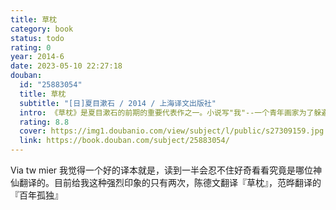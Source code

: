 ```yaml
---
title: 草枕
category: book
status: todo
rating: 0
year: 2014-6
date: 2023-05-10 22:27:18
douban:
  id: "25883054"
  title: 草枕
  subtitle: "[日]夏目漱石 / 2014 / 上海译文出版社"
  intro: 《草枕》是夏目漱石的前期的重要代表作之一。小说写"我"--一个青年画家为了躲避俗世的忧烦，寻求"非人情"的美的世界，来到了一个偏远的山村，以及在那里的所见所思所闻。作品着重描写了山村中的人和景物，其间穿插着大量"我"关于艺术论和美学观的独白，并比较了东西方艺术的差异。这些独白中最为核心的观点即"非人情"。所谓"非人情"是一种超越道德或人情的境界，是超脱世俗的出世境地，也是一种艺术审美观。比如作品中的"我"认为陶渊明的诗中所传达出来的意境便深得"非人情"三昧。因此，《草枕》与其说是一篇小说，更像是一部夏目漱石关于艺术的论著；而对山村风情的描写以及不时出现的俳句和诗词又让这部作品像是一篇优美的游记散文。总之，《草枕》是一部别具特色的作品，非常值得一读。
  rating: 8.8
  cover: https://img1.doubanio.com/view/subject/l/public/s27309159.jpg
  link: https://book.douban.com/subject/25883054/
---
```


Via tw mier 我觉得一个好的译本就是，读到一半会忍不住好奇看看究竟是哪位神仙翻译的。目前给我这种强烈印象的只有两次，陈德文翻译『草枕』，范晔翻译的『百年孤独』
